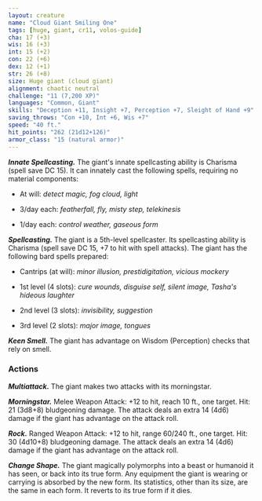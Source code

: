 ```yaml
---
layout: creature
name: "Cloud Giant Smiling One"
tags: [huge, giant, cr11, volos-guide]
cha: 17 (+3)
wis: 16 (+3)
int: 15 (+2)
con: 22 (+6)
dex: 12 (+1)
str: 26 (+8)
size: Huge giant (cloud giant)
alignment: chaotic neutral
challenge: "11 (7,200 XP)"
languages: "Common, Giant"
skills: "Deception +11, Insight +7, Perception +7, Sleight of Hand +9"
saving_throws: "Con +10, Int +6, Wis +7"
speed: "40 ft."
hit_points: "262 (21d12+126)"
armor_class: "15 (natural armor)"
---
```


***Innate Spellcasting.*** The giant's innate spellcasting ability is Charisma (spell save DC 15). It can innately cast the following spells, requiring no material components:

* At will: <i>detect magic, fog cloud, light</i>

* 3/day each: <i>featherfall, fly, misty step, telekinesis</i>

* 1/day each: <i>control weather, gaseous form</i>

***Spellcasting.*** The giant is a 5th-level spellcaster. Its spellcasting ability is Charisma (spell save DC 15, +7 to hit with spell attacks). The giant has the following bard spells prepared:

* Cantrips (at will): <i>minor illusion, prestidigitation, vicious mockery</i>

* 1st level (4 slots): <i>cure wounds, disguise self, silent image, Tasha's hideous laughter</i>

* 2nd level (3 slots): <i>invisibility, suggestion</i>

* 3rd level (2 slots): <i>major image, tongues</i>

***Keen Smell.*** The giant has advantage on Wisdom (Perception) checks that rely on smell.

### Actions

***Multiattack.*** The giant makes two attacks with its morningstar.

***Morningstar.*** Melee Weapon Attack: +12 to hit, reach 10 ft., one target. Hit: 21 (3d8+8) bludgeoning damage. The attack deals an extra 14 (4d6) damage if the giant has advantage on the attack roll.

***Rock.*** Ranged Weapon Attack: +12 to hit, range 60/240 ft., one target. Hit: 30 (4d10+8) bludgeoning damage. The attack deals an extra 14 (4d6) damage if the giant has advantage on the attack roll.

***Change Shape.*** The giant magically polymorphs into a beast or humanoid it has seen, or back into its true form. Any equipment the giant is wearing or carrying is absorbed by the new form. Its statistics, other than its size, are the same in each form. It reverts to its true form if it dies.
